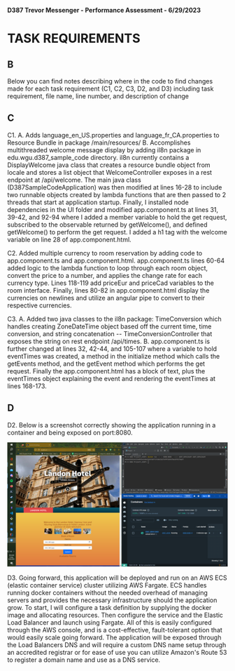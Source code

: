 <strong> D387 Trevor Messenger - Performance Assessment - 6/29/2023 </strong>

# TASK REQUIREMENTS 


## B
Below you can find notes describing where in the code to find changes made for each task requirement (C1, C2, C3, D2, and D3) including task requirement, file name, line number, and description of change


## C 
C1.	
    A. Adds language_en_US.properties and language_fr_CA.properties to Resource Bundle in package /main/resources/ 
    B. Accomplishes multithreaded welcome message display by adding il8n package in edu.wgu.d387_sample_code directory. il8n currently contains 
    a DisplayWelcome java class that creates a resource bundle object from locale and stores a list object that WelcomeController exposes in a rest endpoint
    at /api/welcome. The main java class (D387SampleCodeApplication) was then modified at lines 16-28 to include two runnable objects created by lambda functions
    that are then passed to 2 threads that start at application startup. Finally, I installed node dependencies in the UI folder and modified app.component.ts
    at lines 31, 39-42, and 92-94 where I added a member variable to hold the get request, subscribed to the observable returned by getWelcome(), and defined 
    getWelcome() to perform the get request. I added a h1 tag with the welcome variable on line 28 of app.component.html.
    

C2. Added multiple currency to room reservation by adding code to app.component.ts and app.component.html.
    app.component.ts lines 60-64 added logic to the lambda function to loop through each room object, convert the price to a number, and applies the change rate
    for each currency type. Lines 118-119 add priceEur and priceCad variables to the room interface.
    Finally, lines 80-82 in app.component.html display the currencies on newlines and utilize an angular pipe to convert to their respective currencies.

C3. 
    A. Added two java classes to the il8n package: TimeConversion which handles creating ZoneDateTime object based off the current time, time conversion, and string concatenation -- 
    TimeConversionController that exposes the string on rest endpoint /api/times.
    B. app.component.ts is further changed at lines 32, 42-44, and 105-107 where a variable to hold eventTimes was created, a method in the initialize method
    which calls the getEvents method, and the getEvent method which performs the get request. Finally the app.component.html has a block of text, plus the eventTimes
    object explaining the event and rendering the eventTimes at lines 168-173.

## D
D2. Below is a screenshot correctly showing the application running in a container and being exposed on port:8080. 

![img.png](img.png)

D3. Going forward, this application will be deployed and run on an AWS ECS (elastic container service) cluster utilizing AWS Fargate. ECS handles running docker
    containers without the needed overhead of managing servers and provides the necessary infrastructure should the application grow. To start, I will configure 
    a task definition by supplying the docker image and allocating resources. Then configure the service and the Elastic Load Balancer and launch using Fargate.
    All of this is easily configured through the AWS console, and is a cost-effective, fault-tolerant option that would easily scale going forward.
    The application will be exposed through the Load Balancers DNS and will require a custom DNS name setup through an accredited registrar or for ease of use
    you can utilize Amazon's Route 53 to register a domain name and use as a DNS service.


